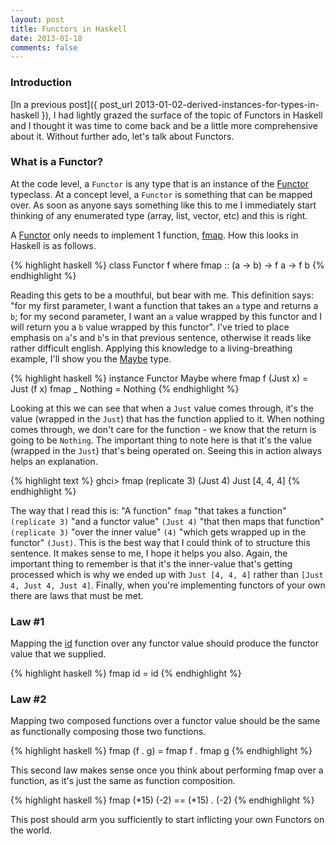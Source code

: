 ```yaml
---
layout: post
title: Functors in Haskell
date: 2013-01-18
comments: false
---
```


### Introduction

[In a previous post]({ post_url 2013-01-02-derived-instances-for-types-in-haskell }), I had lightly grazed the surface of the topic of Functors in Haskell and I thought it was time to come back and be a little more comprehensive about it. Without further ado, let's talk about Functors.

### What is a Functor?

At the code level, a `Functor` is any type that is an instance of the [Functor](http://hackage.haskell.org/packages/archive/base/latest/doc/html/Prelude.html#t:Functor) typeclass. At a concept level, a `Functor` is something that can be mapped over. As soon as anyone says something like this to me I immediately start thinking of any enumerated type (array, list, vector, etc) and this is right.

A [Functor](http://hackage.haskell.org/packages/archive/base/latest/doc/html/Prelude.html#t:Functor) only needs to implement 1 function, [fmap](http://hackage.haskell.org/packages/archive/base/latest/doc/html/Prelude.html#v:fmap). How this looks in Haskell is as follows.

{% highlight haskell %}
class Functor f where
  fmap :: (a -> b) -> f a -> f b
{% endhighlight %}

Reading this gets to be a mouthful, but bear with me. This definition says: "for my first parameter, I want a function that takes an `a` type and returns a `b`; for my second parameter, I want an `a` value wrapped by this functor and I will return you a `b` value wrapped by this functor". I've tried to place emphasis on `a`'s and `b`'s in that previous sentence, otherwise it reads like rather difficult english. Applying this knowledge to a living-breathing example, I'll show you the [Maybe](http://hackage.haskell.org/packages/archive/base/latest/doc/html/Prelude.html#t:Maybe) type.

{% highlight haskell %}
instance Functor Maybe where
  fmap f (Just x) = Just (f x)
  fmap _ Nothing  = Nothing
{% endhighlight %}

Looking at this we can see that when a `Just` value comes through, it's the value (wrapped in the `Just`) that has the function applied to it. When nothing comes through, we don't care for the function - we know that the return is going to be `Nothing`. The important thing to note here is that it's the value (wrapped in the `Just`) that's being operated on. Seeing this in action always helps an explanation.

{% highlight text %}
ghci> fmap (replicate 3) (Just 4)
Just [4, 4, 4]
{% endhighlight %}

The way that I read this is: "A function" `fmap` "that takes a function" `(replicate 3)` "and a functor value" `(Just 4)` "that then maps that function" `(replicate 3)` "over the inner value" `(4)` "which gets wrapped up in the functor" `(Just)`. This is the best way that I could think of to structure this sentence. It makes sense to me, I hope it helps you also. Again, the important thing to remember is that it's the inner-value that's getting processed which is why we ended up with `Just [4, 4, 4]`  rather than `[Just 4, Just 4, Just 4]`. Finally, when you're implementing functors of your own there are laws that must be met.

### Law #1

Mapping the [id](http://hackage.haskell.org/packages/archive/base/latest/doc/html/Prelude.html#v:id) function over any functor value should produce the functor value that we supplied. 

{% highlight haskell %}
fmap id = id
{% endhighlight %}

### Law #2

Mapping two composed functions over a functor value should be the same as functionally composing those two functions. 

{% highlight haskell %}
fmap (f . g) = fmap f . fmap g
{% endhighlight %}

This second law makes sense once you think about performing fmap over a function, as it's just the same as function composition.

{% highlight haskell %}
fmap (*15) (-2) == (*15) . (-2)
{% endhighlight %}

This post should arm you sufficiently to start inflicting your own Functors on the world.